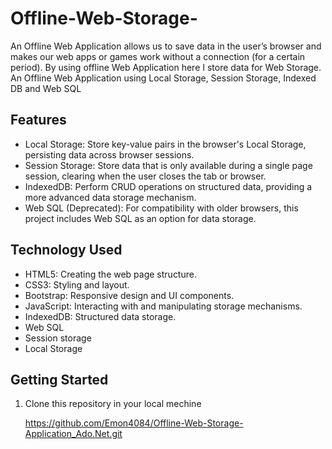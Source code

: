 # Offline-Web-Storage-
An Offline Web Application allows us to save data in the user’s browser and makes our web
apps or games work without a connection (for a certain period). By using offline Web
Application here I store data for Web Storage. An Offline Web
Application using Local Storage, Session Storage, Indexed DB and Web SQL

## Features

- Local Storage: Store key-value pairs in the browser's Local Storage, persisting data across browser sessions.
- Session Storage: Store data that is only available during a single page session, clearing when the user closes the tab or browser.
- IndexedDB: Perform CRUD operations on structured data, providing a more advanced data storage mechanism.
- Web SQL (Deprecated): For compatibility with older browsers, this project includes Web SQL as an option for data storage.

## Technology Used

- HTML5: Creating the web page structure.
- CSS3: Styling and layout.
- Bootstrap: Responsive design and UI components.
- JavaScript: Interacting with and manipulating storage mechanisms.
- IndexedDB: Structured data storage.
- Web SQL
- Session storage
- Local Storage

## Getting Started
1. Clone this repository in your local mechine
   
   https://github.com/Emon4084/Offline-Web-Storage-Application_Ado.Net.git
